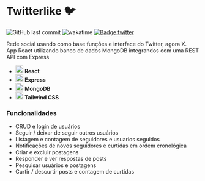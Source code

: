 # Twitterlike 🐦

![GitHub last commit](https://img.shields.io/github/last-commit/aaneleh/twitterlike)  ![wakatime](https://wakatime.com/badge/user/63a62ebf-02b8-40ab-b01b-99f672dace05/project/ed85f254-eb9a-4d32-992f-a114a972cb72.svg) [![Badge twitter](https://img.shields.io/twitter/follow/helena_kurzzz)](https://twitter.com/helena_kurzzz)

Rede social usando como base funções e interface do Twitter, agora X.  
App React utilizando banco de dados MongoDB integrandos com uma REST API com Express 

* <img width="20px" src="https://cdn.jsdelivr.net/gh/devicons/devicon/icons/react/react-original.svg" /> **React**  
* <img width="20px" src="https://cdn.jsdelivr.net/gh/devicons/devicon/icons/express/express-original.svg" /> **Express**  
* <img width="20px" src="https://cdn.jsdelivr.net/gh/devicons/devicon/icons/mongodb/mongodb-plain-wordmark.svg" /> **MongoDB**  
* <img width="20px" src="https://cdn.jsdelivr.net/gh/devicons/devicon/icons/tailwindcss/tailwindcss-plain.svg" /> **Tailwind CSS**  


### Funcionalidades  

- CRUD e login de usuários 
- Seguir / deixar de seguir outros usuários  
- Listagem e contagem de seguidores e usuarios seguidos
- Notificações de novos seguidores e curtidas em ordem cronológica
- Criar e excluir postagens  
- Responder e ver respostas de posts
- Pesquisar usuários e postagens  
- Curtir / descurtir posts e contagem de curtidas